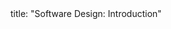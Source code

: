 <frontmatter>
title: "Software Design: Introduction"
</frontmatter>

<include src="container-inPage-asFlat.md" boilerplate />
